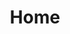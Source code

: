 ---
# page meta & seo
title: Home
description: 
image: "/uploads/OG_featuredimage(2).jpg"
permalink: "/"
divider-1: Introduction
introduction-title:
introduction-body-text:
divider-2: DC is Design Section 
dc-design-header-text: DC is Design
dc-design-paragraph-1-text: |
  Design is a driving force in our nation’s capital and
  surrounding metro area. Whether it’s supporting leading nonprofits, engineering
  the next startup, or solving problems at scale through government, design is at
  the core of the DMV.
dc-design-paragraph-2-text: |
  We are makers and disruptors, artisans and tech geeks,
  and this October we’re coming together to celebrate. Join us for DC Design Week.
dc-design-paragraph-3-text: |
  This year will be bigger and better than ever with new partners, new venues, new event formats, and new ways to connect with our unique design community. You won't want to miss this.
dc-design-paragraph-mobile-text: |
  Design is a driving force in our nation’s capital and
  surrounding metro area. Whether it’s supporting leading nonprofits, engineering
  the next startup, or solving problems at scale through government, design is at
  the core of the DMV. We are makers and disruptors, artisans and tech geeks,
  and this October we’re coming together to celebrate. Join us for DC Design Week. This year will be bigger and better than ever with new partners, new venues, new event formats, and new ways to connect with our unique design community. You won't want to miss this.
divider-3: Events Section
home-events-header-text: Featured Events
home-events-sub-header-text: 
home-events-button-text: View Full Schedule
home-events-link: /events/
divider-4: Sponsors Section
home-partners-header-text: Partners & Sponsors
home-partners-sub-header-text: DC Design Week is produced by AIGA DC, a volunteer-run,
  501(3)c nonprofit organization, in concert with a consortium of local associations,
  Meetup groups and small businesses. We rely on the generosity and goodness of others
  to make this week of celebration a reality. Major thanks to the following partners
  and sponsors for your support and commitment to the DC design community. We couldn't
  do it without you!
home-sponsors-link-text: See Full List
home-sponsors-link: /sponsors/

#page settings
layout: pages/home
---